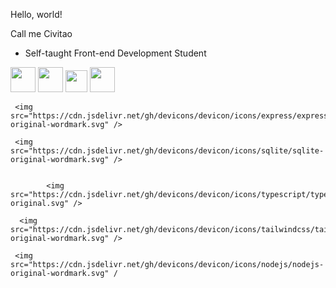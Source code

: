 Hello, world!

Call me Civitao 

- Self-taught Front-end Development Student

<!---
Civitao/Civitao is a ✨ special ✨ repository because its `README.md` (this file) appears on your GitHub profile.
You can click the Preview link to take a look at your changes.
--->


 <img src="https://cdn.jsdelivr.net/gh/devicons/devicon/icons/html5/html5-original-wordmark.svg" height=40 width=40 />
          
 <img src="https://cdn.jsdelivr.net/gh/devicons/devicon/icons/css3/css3-original-wordmark.svg" height=40 width=40/>

  <img src="https://cdn.jsdelivr.net/gh/devicons/devicon/icons/javascript/javascript-original.svg" height=35 width=35/>
    <img src="https://cdn.jsdelivr.net/gh/devicons/devicon/icons/react/react-original.svg" height=40 width=40/>
                                
     <img src="https://cdn.jsdelivr.net/gh/devicons/devicon/icons/express/express-original-wordmark.svg" />
      
     <img src="https://cdn.jsdelivr.net/gh/devicons/devicon/icons/sqlite/sqlite-original-wordmark.svg" />
          

            <img src="https://cdn.jsdelivr.net/gh/devicons/devicon/icons/typescript/typescript-original.svg" />
          
      <img src="https://cdn.jsdelivr.net/gh/devicons/devicon/icons/tailwindcss/tailwindcss-original-wordmark.svg" />
        
     <img src="https://cdn.jsdelivr.net/gh/devicons/devicon/icons/nodejs/nodejs-original-wordmark.svg" /
